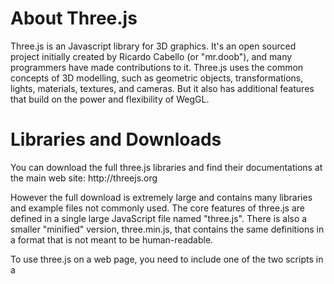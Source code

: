 <h1>About Three.js</h1>
Three.js is an Javascript library for 3D graphics. It's an open sourced project initially created by Ricardo Cabello (or "mr.doob"), and many programmers have made contributions to it.
Three.js uses the common concepts of 3D modelling, such as geometric objects, transformations, lights, materials, textures, and cameras. But it also has additional features that build on the power and flexibility of WegGL.

<h1>Libraries and Downloads</h1>
You can download the full three.js libraries and find their documentations at the main web site: <link href="http://threejs.org/">http://threejs.org 

However the full download is extremely large and contains many libraries and example files not commonly used. 
The core features of three.js are defined in a single large JavaScript file named "three.js". There is also a smaller "minified" version, three.min.js, that contains the same definitions in a format that is not meant to be human-readable.

To use three.js on a web page, you need to include one of the two scripts in a <script> element on the page. For example, assuming that three.min.js is in the same folder as the web page, then the script element would be:

    <code> <script src="three.min.js"></script> </code>

<h1> Object Oriented Programming and Scene Graphs </h1>
In order to more intuitive program with Three.js, it is helpful to take a quick look at the data structure of the objects being rendered, and how it affects how we code.

Scene Graph: 
A data structure that represents the objects in a scene, together with attributes of the objects and the modeling transformations that are applied to the objects. An image of the scene is created by traversing the scene graph data structure. A scene graph might exist only conceptually, or it might be an actual data structure in a program.

<img src="http://math.hws.edu/graphicsbook/c2/scene-graph.png" width="444" height="481" alt="">

Three.js follows this kind of hierarchical structure, and the 3D object being rendered and the properties of it, such as shape, material and color, rely on this kind of "Parent-child" relationship.

<h1>Scene, Renderer, Camera</h1>

Scene:

The three.js library is made up of a large number of classes. Three of the most basic are <i>THREE.Scene</i>, <i>THREE.Camera</i>, and <i>THREE.WebGLRenderer</i>. A three.js program will need at least one object of each type. Those objects are often stored in global variables, declared at the top of the program:

    var scene, renderer, camera;

A Scene object is a holder for all the objects that make up a 3D world, including lights, graphical objects, and possibly cameras. It acts as a root node for the scene graph. A Camera is a special kind of object that represents a viewpoint from which an image of a 3D world can be made. It represents a combination of a viewing transformation and a projection. A renderer is an object that can create an image from a scene graph.

A scene can be created as an object of type THREE.Scene using a constructor with no parameters:

    scene = new THREE.Scene();

Camera:

There are two kinds of camera, one using orthographic projection and one using perspective projection. They are represented by classes THREE.OrthographicCamera and THREE.PerspectiveCamera, which are subclasses of THREE.Camera. The constructors must specify the projection with corresponding parameters:

Orthographic Camera: 
    
    camera = new THREE.OrthographicCamera( left, right, top, bottom, near, far );
   
Perspective Camera: 
    
    camera = new THREE.PerspectiveCamera( fieldOfViewAngle, aspect, near, far );
    
The parameters for the orthographic camera specify the x, y, and z limits of the view volume, in eye coordinates—that is, in a coordinate system in which the camera is at (0,0,0) looking in the direction of the negative z-axis, with the y-axis pointing up in the view. The near and far parameters give the z-limits in terms of distance from the camera. 

<img src="http://learnwebgl.brown37.net/_images/side_view_frustum.png" alt="">

Perspective cameras are more common. The first parameter determines the vertical extent of the view volume, given as an angle measured in degrees. The aspect is the ratio between the horizontal and vertical extents; it should usually be set to the width of the canvas divided by its height. And near and far give the z-limits on the view volume as distances from the camera. For a perspective projection, both must be positive, with near less than far. Typical code for creating a perspective camera would be:

    camera = new THREE.PerspectiveCamera( 45, canvas.width/canvas.height, 1, 100 );

In this case, "canvas" holds a reference to the <canvas> element where the image will be rendered. The near and far values mean that only things between 1 and 100 units in front of the camera are included in the image. While the camera can be added to a scene, it does not have to be part of the scene graph to be used. In other words, it doesn't have to be the "children" of a particular object. However, in either case, you must define its position and orientation in 3D space.
    
<div style="background: #272822; overflow:auto;width:auto;border:solid gray;border-width:.1em .1em .1em .8em;padding:.2em .6em;"><pre style="margin: 0; line-height: 125%"><span style="color: #66d9ef">const</span> <span style="color: #a6e22e">WIDTH</span> <span style="color: #f92672">=</span> <span style="color: #ae81ff">400</span><span style="color: #f8f8f2">;</span>
<span style="color: #66d9ef">const</span> <span style="color: #a6e22e">HEIGHT</span> <span style="color: #f92672">=</span> <span style="color: #ae81ff">300</span><span style="color: #f8f8f2">;</span>

<span style="color: #75715e">// Set some camera attributes.</span>
<span style="color: #66d9ef">const</span> <span style="color: #a6e22e">VIEW_ANGLE</span> <span style="color: #f92672">=</span> <span style="color: #ae81ff">45</span><span style="color: #f8f8f2">;</span>
<span style="color: #66d9ef">const</span> <span style="color: #a6e22e">ASPECT</span> <span style="color: #f92672">=</span> <span style="color: #a6e22e">WIDTH</span> <span style="color: #f92672">/</span> <span style="color: #a6e22e">HEIGHT</span><span style="color: #f8f8f2">;</span>
<span style="color: #66d9ef">const</span> <span style="color: #a6e22e">NEAR</span> <span style="color: #f92672">=</span> <span style="color: #ae81ff">0.1</span><span style="color: #f8f8f2">;</span>
<span style="color: #66d9ef">const</span> <span style="color: #a6e22e">FAR</span> <span style="color: #f92672">=</span> <span style="color: #ae81ff">10000</span><span style="color: #f8f8f2">;</span>

<span style="color: #75715e">// Get the DOM element to attach to</span>
<span style="color: #66d9ef">const</span> <span style="color: #a6e22e">container</span> <span style="color: #f92672">=</span>
    <span style="color: #f8f8f2">document.</span><span style="color: #a6e22e">querySelector</span><span style="color: #f8f8f2">(</span><span style="color: #e6db74">&#39;#container&#39;</span><span style="color: #f8f8f2">);</span>

<span style="color: #75715e">// Create a WebGL renderer, camera</span>
<span style="color: #75715e">// and a scene</span>
<span style="color: #66d9ef">const</span> <span style="color: #a6e22e">renderer</span> <span style="color: #f92672">=</span> <span style="color: #66d9ef">new</span> <span style="color: #a6e22e">THREE</span><span style="color: #f8f8f2">.</span><span style="color: #a6e22e">WebGLRenderer</span><span style="color: #f8f8f2">();</span>
<span style="color: #66d9ef">const</span> <span style="color: #a6e22e">camera</span> <span style="color: #f92672">=</span>
    <span style="color: #66d9ef">new</span> <span style="color: #a6e22e">THREE</span><span style="color: #f8f8f2">.</span><span style="color: #a6e22e">PerspectiveCamera</span><span style="color: #f8f8f2">(</span>
        <span style="color: #a6e22e">VIEW_ANGLE</span><span style="color: #f8f8f2">,</span>
        <span style="color: #a6e22e">ASPECT</span><span style="color: #f8f8f2">,</span>
        <span style="color: #a6e22e">NEAR</span><span style="color: #f8f8f2">,</span>
        <span style="color: #a6e22e">FAR</span>
    <span style="color: #f8f8f2">);</span>
</pre></div>

